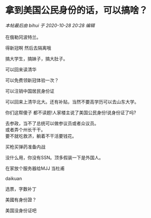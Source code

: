 # 拿到美国公民身份的话，可以搞啥？


<i class="pstatus"> 本帖最后由 bihui 于 2020-10-28 20:28 编辑 </i><br />
<br />
在俄勒冈波特兰。

得新冠啊 然后去隔离哦<img id="aimg_DeSA8" onclick="zoom(this, this.src, 0, 0, 0)" class="zoom" src="https://cdn.jsdelivr.net/gh/hishis/forum-master/public/images/patch.gif" onmouseover="img_onmouseoverfunc(this)" onload="thumbImg(this)" border="0" alt="" />

搞大学生，搞妹子，搞大肚子。

可以回来读清华<img src="static/image/smiley/default/lol.gif" smilieid="12" border="0" alt="" /><img src="static/image/smiley/default/lol.gif" smilieid="12" border="0" alt="" /><img src="static/image/smiley/default/lol.gif" smilieid="12" border="0" alt="" /><img src="static/image/smiley/default/lol.gif" smilieid="12" border="0" alt="" />

可以免费领新冠体验一次？

可以注销中国居民身份证

可以回来上清华北大。还有补贴，当然不要高学历可以去山东大学。

你们这帮傻子 都不读题!人家楼主说了美国公民身份!说身份证了吗?

去参政，当不了总统可以做参议员或者众议员。<br />
或者弄个州长干干。<br />
要不就吃救济，躺着不干活要钱花。

买枪买弹药准备内战

没什么用，你没有SSN。顶多假装一下是外国人。

在家放个服务器给MJJ 当杜甫<img src="static/image/smiley/yct/019.gif" smilieid="49" border="0" alt="" />

daikuan

选票，字数补丁

美國有身份證？

美国没身份证吧
